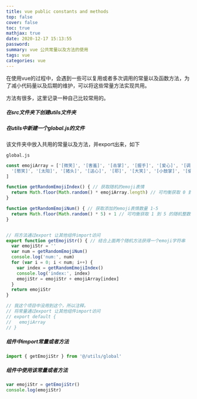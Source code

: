 ```yaml
---
title: vue public constants and methods
top: false
cover: false
toc: true
mathjax: true
date: 2020-12-17 15:13:55
password:
summary: vue 公共常量以及方法的使用
tags: vue
categories: vue
---
```


在使用vue的过程中，会遇到一些可以复用或者多次调用的常量以及函数方法，为了减小代码量以及后期的维护，可以将这些常量方法实现共用。

方法有很多，这里记录一种自己比较常用的。

##### 在src文件夹下创建utils文件夹

##### 在utils中新建一个global.js的文件

该文件夹中放入共用的常量以及方法，并export出来，如下

`global.js `

```js
const emojiArray = ['[微笑]', '[害羞]', '[击掌]', '[握手]', '[爱心]', '[调皮]', '[礼物]', '[派对]', '[嘿哈]', '[悠闲]',
  '[憨笑]', '[太阳]', '[猪头]', '[送心]', '[耶]', '[大笑]', '[小鼓掌]', '[偷笑]', '[愉快]', '[飞吻]', '[呲牙]', '[拳头]', '[发]'
]

function getRandomEmojiIndex() { // 获取随机的emoji表情
  return Math.floor(Math.random() * emojiArray.length) // 可均衡获取 0 到 22 的随机整数。
}

function getRandomEmojiNum() { // 获取添加的emoji表情数量 1-5
  return Math.floor(Math.random() * 5) + 1 // 可均衡获取 1 到 5 的随机整数。
}


// 将方法通过export 让其他组件import访问
export function getEmojiStr() { // 结合上面两个随机方法获得一个emoji字符串
  var emojiStr = ''
  var num = getRandomEmojiNum()
  console.log('num:', num)
  for (var i = 0; i < num; i++) {
    var index = getRandomEmojiIndex()
    console.log('index:', index)
    emojiStr = emojiStr + emojiArray[index]
  }
  return emojiStr
}

// 我这个项目中没用到这个，所以注释。
// 将常量通过export 让其他组件import访问
// export default {
//   emojiArray
// }

```

##### 组件中import常量或者方法

```js
import { getEmojiStr } from '@/utils/global'
```

##### 组件中使用该常量或者方法

```js
var emojiStr = getEmojiStr()
console.log(emojiStr)
```

